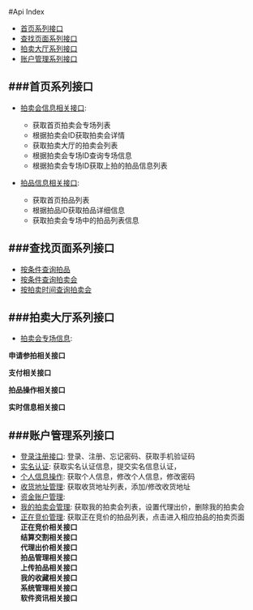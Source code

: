 #Api Index

- [首页系列接口](#first)
- [查找页面系列接口](#search)
- [拍卖大厅系列接口](#hall)
- [账户管理系列接口](#account)


###<a name="first" >首页系列接口</a>
---
- [拍卖会信息相关接口](首页/拍卖会信息相关接口.md): 
	- 获取首页拍卖会专场列表
	- 根据拍卖会ID获取拍卖会详情
	- 获取拍卖大厅的拍卖会列表
	- 根据拍卖会专场ID查询专场信息
	- 根据拍卖会专场ID获取上拍的拍品信息列表
	
- [拍品信息相关接口](首页/拍品信息相关接口.md): 
	- 获取首页拍品列表
	- 根据拍品ID获取拍品详细信息
	- 获取拍卖会专场中的拍品列表信息

###<a name="search" >查找页面系列接口</a>
---
- [按条件查询拍品](查询/按条件查询拍品.md)
- [按条件查询拍卖会](查询/按条件查询拍卖会.md)
- [按拍卖时间查询拍卖会](查询/按拍卖时间查询拍卖会.md)

###<a name="hall" >拍卖大厅系列接口</a>
---
- [拍卖会专场信息](拍卖大厅/拍卖会专场信息.md): 

**申请参拍相关接口**  

**支付相关接口** 
  
**拍品操作相关接口**  
 
**实时信息相关接口**  


###<a name="account" >账户管理系列接口</a>
---

- [登录注册接口](我/登录注册.md): 登录、注册、忘记密码、获取手机验证码
- [实名认证](我/实名认证.md): 获取实名认证信息，提交实名信息认证，
- [个人信息操作](我/个人信息操作.md): 获取个人信息，修改个人信息，修改密码
- [收货地址管理](我/收货地址管理.md): 获取收货地址列表，添加/修改收货地址
- [资金账户管理](我/资金账户管理.md): 
- [我的拍卖会管理](我/我的拍卖会管理.md): 获取我的拍卖会列表，设置代理出价，删除我的拍卖会  
- [正在竞价管理](我/正在竞价管理.md): 获取正在竞价的拍品列表，点击进入相应拍品的拍卖页面    
**正在竞价相关接口**  
**结算交割相关接口**  
**代理出价相关接口**  
**拍品管理相关接口**  
**上传拍品相关接口**  
**我的收藏相关接口**  
**系统管理相关接口**  
**软件资讯相关接口**  